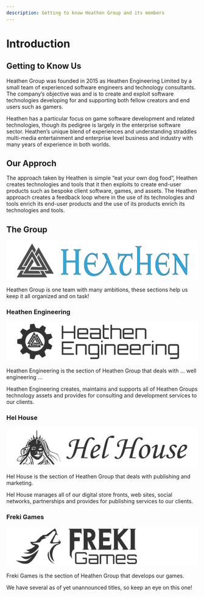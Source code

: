 ```yaml
---
description: Getting to know Heathen Group and its members
---
```


# Introduction

## Getting to Know Us

Heathen Group was founded in 2015 as Heathen Engineering Limited by a small team of experienced software engineers and technology consultants. The company’s objective was and is to create and exploit software technologies developing for and supporting both fellow creators and end users such as gamers.

Heathen has a particular focus on game software development and related technologies, though its pedigree is largely in the enterprise software sector. Heathen’s unique blend of experiences and understanding straddles multi-media entertainment and enterprise level business and industry with many years of experience in both worlds.

## Our Approch

The approach taken by Heathen is simple “eat your own dog food”, Heathen creates technologies and tools that it then exploits to create end-user products such as bespoke client software, games, and assets. The Heathen approach creates a feedback loop where in the use of its technologies and tools enrich its end-user products and the use of its products enrich its technologies and tools.

## The Group

![](<../.gitbook/assets/Free Flat Heathen Group Banner.png>)

Heathen Group is one team with many ambitions, these sections help us keep it all organized and on task!

### Heathen Engineering

![](<../.gitbook/assets/Heathen Engineering Banner Black.png>)

Heathen Engineering is the section of Heathen Group that deals with ... well engineering ...&#x20;

Heathen Engineering creates, maintains and supports all of Heathen Groups technology assets and provides for consulting and development services to our clients.

### Hel House

![](<../.gitbook/assets/Hel House Banner Black.png>)

Hel House is the section of Heathen Group that deals with publishing and marketing.

Hel House manages all of our digital store fronts, web sites, social networks, partnerships and provides for publishing services to our clients.

### Freki Games

![](<../.gitbook/assets/Freki Banner Black.png>)

Freki Games is the section of Heathen Group that develops our games.

We have several as of yet unannounced titles, so keep an eye on this one!
